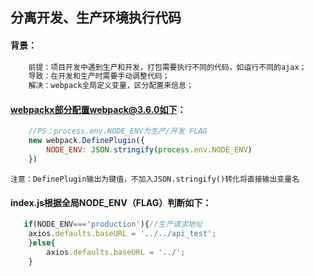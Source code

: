 ## 分离开发、生产环境执行代码
#### 背景：
``` bash 
    前提：项目开发中遇到生产和开发，打包需要执行不同的代码，如运行不同的ajax；
    导致：在开发和生产时需要手动调整代码；
    解决：webpack全局定义变量，区分配置来信息；
```

#### webpackx部分配置webpack@3.6.0如下：
```js
    //PS：process.env.NODE_ENV为生产/开发 FLAG
    new webpack.DefinePlugin({
        NODE_ENV: JSON.stringify(process.env.NODE_ENV)
    })
```
    注意：DefinePlugin输出为键值，不加入JSON.stringify()转化将直接输出变量名

#### index.js根据全局NODE_ENV（FLAG）判断如下：
```js
   if(NODE_ENV==='production'){//生产请求地址
    axios.defaults.baseURL = '../../api_test';
    }else{
        axios.defaults.baseURL = '../';
    }
```  

